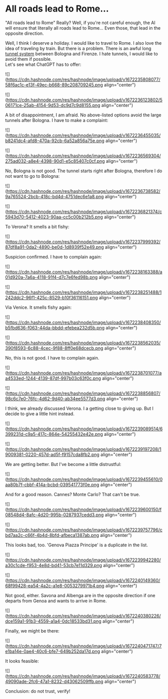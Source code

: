 # All roads lead to Rome...

"All roads lead to Rome" Really? Well, if you're not careful enough, the AI ​​will ensure that literally all roads lead to Rome... Even those, that lead in the opposite direction.  
  
Well, I think I deserve a holiday. I would like to travel to Rome. I also love the idea of traveling by train. But there is a problem. There is an awful long [tunnel system](https://en.wikipedia.org/wiki/Bologna%E2%80%93Florence_high-speed_railway) between Bologna and Firenze. I hate tunnels, I would like to avoid them if possible.  
Let's see what ChatGPT has to offer:

![](https://cdn.hashnode.com/res/hashnode/image/upload/v1672235808077/58f6ac1c-e13f-49ec-b668-89c208709245.png align="center")

![](https://cdn.hashnode.com/res/hashnode/image/upload/v1672236123802/506171ce-25ab-4154-9d53-dc9d7c9d8155.png align="center")

A bit of disappointment, I am afraid. No above-listed options avoid the large tunnels after Bologna. I have to make a complaint:

![](https://cdn.hashnode.com/res/hashnode/image/upload/v1672236455035/b8241dc4-afd8-470a-92cb-6a52a856a75e.png align="center")

![](https://cdn.hashnode.com/res/hashnode/image/upload/v1672236569304/275ad032-a8e4-4398-90d1-e5c85407c0cf.png align="center")

No, Bologna is not good. The tunnel starts right after Bologna, therefore I do not want to go to Bologna:

![](https://cdn.hashnode.com/res/hashnode/image/upload/v1672236738582/9a765524-2bcb-418c-bd4d-4751dec6e1a8.png align="center")

![](https://cdn.hashnode.com/res/hashnode/image/upload/v1672236821374/c5943d70-5412-4023-90aa-cc5c00b212b5.png align="center")

To Verona? It smells a bit fishy:

![](https://cdn.hashnode.com/res/hashnode/image/upload/v1672237999392/87df8a91-0da2-4890-be0d-1d8939f52e49.png align="center")

Suspicion confirmed. I have to complain again:

![](https://cdn.hashnode.com/res/hashnode/image/upload/v1672238163388/a01d920a-7a6a-4118-91f4-d7c7e6fed98b.png align="center")

![](https://cdn.hashnode.com/res/hashnode/image/upload/v1672238251488/1242ddc2-96f1-425c-8529-b10f36116151.png align="center")

Via Venice. It smells fishy again:

![](https://cdn.hashnode.com/res/hashnode/image/upload/v1672238408350/b5fbd636-f063-44da-bbdd-efebea232d5b.png align="center")

![](https://cdn.hashnode.com/res/hashnode/image/upload/v1672238562035/390f8593-6c88-4cec-9f88-8ff0e68dcecb.png align="center")

No, this is not good. I have to complain again.

![](https://cdn.hashnode.com/res/hashnode/image/upload/v1672238701077/aa4533ed-1244-4139-87df-997b03c63f0c.png align="center")

![](https://cdn.hashnode.com/res/hashnode/image/upload/v1672238856807/98c6c7e0-76fc-4d62-9d40-ab34ee5577d3.png align="center")

I think, we already discussed Verona. I a getting close to giving up. But I decide to give a little hint instead.

![](https://cdn.hashnode.com/res/hashnode/image/upload/v1672239089514/6399231d-c9a5-417c-864e-54255432e42e.png align="center")

![](https://cdn.hashnode.com/res/hashnode/image/upload/v1672239197208/19009381-0220-457d-ad5f-f9157cda8fb2.png align="center")

We are getting better. But I've become a little distrustful:  

![](https://cdn.hashnode.com/res/hashnode/image/upload/v1672239455610/0aa80b7f-cbbf-414a-bcbd-039541773f0e.png align="center")

And for a good reason. Cannes? Monte Carlo? That can't be true.

![](https://cdn.hashnode.com/res/hashnode/image/upload/v1672239600150/f08548d4-8afc-4d20-995b-0287937cedd3.png align="center")

![](https://cdn.hashnode.com/res/hashnode/image/upload/v1672239757796/cbd7aa2c-c66f-4b4d-8bfd-afbeca1387ab.png align="center")

This looks bad, too. 'Genova Piazza Principe' is a duplicate in the list.

![](https://cdn.hashnode.com/res/hashnode/image/upload/v1672239942280/a30c1cde-f953-4e8d-bd41-53cb7e11d329.png align="center")

![](https://cdn.hashnode.com/res/hashnode/image/upload/v1672240149360/68f99428-ea54-4a2c-a1e8-0053279971b4.png align="center")

Not good, either. Savona and Albenga are in the opposite direction if one departs from Genoa and wants to arrive in Rome.

![](https://cdn.hashnode.com/res/hashnode/image/upload/v1672240380226/dce159a1-91b3-4559-a1a4-0dc18533bd31.png align="center")

Finally, we might be there:

![](https://cdn.hashnode.com/res/hashnode/image/upload/v1672240471747/7e1ba14e-0ae4-40c6-bfe7-649b252da17d.png align="center")

It looks feasible:

![](https://cdn.hashnode.com/res/hashnode/image/upload/v1672240583778/49090ade-2fc6-47a1-8232-d43062509ffb.png align="center")

Conclusion: do not trust, verify!